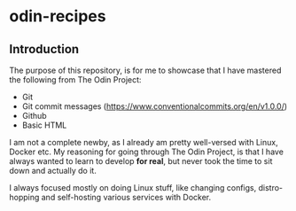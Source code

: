 # odin-recipes

## Introduction
The purpose of this repository, is for me to showcase that I have mastered the following from The Odin Project:

- Git
- Git commit messages (https://www.conventionalcommits.org/en/v1.0.0/)
- Github
- Basic HTML


I am not a complete newby, as I already am pretty well-versed with Linux, Docker etc.
My reasoning for going through The Odin Project, is that I have always wanted to learn to develop **for real**, but never took the time to sit down and actually do it.  

I always focused mostly on doing Linux stuff, like changing configs, distro-hopping and self-hosting various services with Docker.
